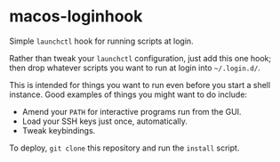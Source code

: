 # macos-loginhook

Simple `launchctl` hook for running scripts at login.

Rather than tweak your `launchctl` configuration, just add this one hook;
then drop whatever scripts you want to run at login into `~/.login.d/`.

This is intended for things you want to run
even before you start a shell instance.
Good examples of things you might want to do include:

* Amend your `PATH` for interactive programs run from the GUI.
* Load your SSH keys just once, automatically.
* Tweak keybindings.

To deploy, `git clone` this repository and run the `install` script.
